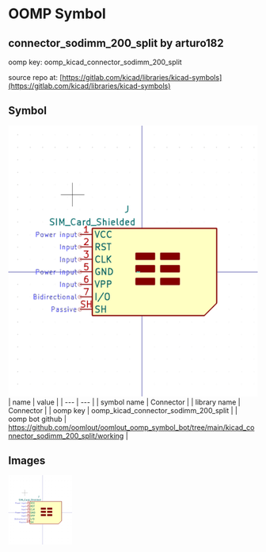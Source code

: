 # OOMP Symbol  
## connector_sodimm_200_split  by arturo182  
  
oomp key: oomp_kicad_connector_sodimm_200_split  
  
source repo at: [https://gitlab.com/kicad/libraries/kicad-symbols](https://gitlab.com/kicad/libraries/kicad-symbols)  
## Symbol  
  
[![working.png](working_600.png)](working.png)  
| name | value | 
| --- | --- | 
| symbol name | Connector | 
| library name | Connector | 
| oomp key | oomp_kicad_connector_sodimm_200_split | 
| oomp bot github | https://github.com/oomlout/oomlout_oomp_symbol_bot/tree/main/kicad_connector_sodimm_200_split/working | 
## Images  
  
[![working.png](working_140.png)](working.png)  

